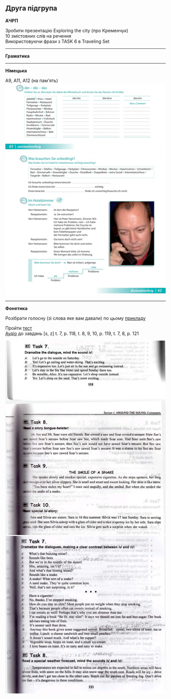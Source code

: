 <h2>Друга підгрупа</h2>

<strong>АЧРП</strong> <br>

Зробити презентацію Exploring the city (про Кременчук) <br>
10 змістовних слів на речення <br>
Використовуючи фрази з TASK 6 в Traveling Set

---

<strong>Граматика</strong> <br>


---

<strong>Німецька</strong> <br>

A9, A11, A12 (на пам'ять)
 <img src="2n.jpg" alt="">
 <img src="2n2.jpg" alt="">

---

<strong>Фонетика</strong> <br>

Розібрати голосну (зі слова яке вам давали) по цьому <a href="http://krnu.org/mod/resource/view.php?id=25308">прикладу<a/> <br>

Пройти <a href="http://krnu.org/mod/quiz/view.php?id=506">тест</a> <br>
<a href="https://drive.google.com/drive/mobile/folders/1wS6gswOli-StjoNAvlZ7RwPoZV7mU7x8">Аудіо</a> до завдань [s, z] t. 7, p. 118, t. 8, 9, 10, p. 119, t. 7, 8, p. 121

<img src="2fn.jpg" alt="">
<img src="2fn2.jpg" alt="">
